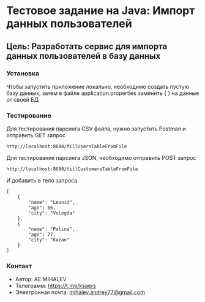 # Тестовое задание на Java: Импорт данных пользователей

## Цель: Разработать сервис для импорта данных пользователей в базу данных

### Установка
Чтобы запустить приложение локально, необходимо создать пустую базу данных, затем в файле application.properties заменить { } на данные от своей БД

### Тестирование
Для тестирования парсинга CSV файла, нужно запустить Postman и отправить GET запрос
```
http://localhost:8080/fillUsersTableFromFile
```
Для тестирования парсинга JSON, необходимо отправить POST запрос
```
http://localhost:8080/fillCustomersTableFromFile
```
И добавить в тело запроса
```
[
    {
        "name": "Leonid",
        "age": 66,
        "city": "Vologda"
    },
    {
        "name": "Polina",
        "age": 77,
        "city": "Kazan"
    }
]
```

### Контакт
- Автор: AE MIHALEV
- Телеграмм: https://t.me/ksaers
- Электронная почта: mihalev.andrey77@gmail.com
